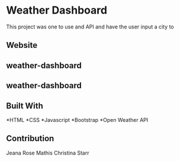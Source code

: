 # Weather Dashboard
This project was one to use and API and have the user input a city to 

## Website


## weather-dashboard




## weather-dashboard






## Built With
*HTML
*CSS
*Javascript
*Bootstrap
*Open Weather API
## Contribution
Jeana Rose Mathis
Christina Starr

